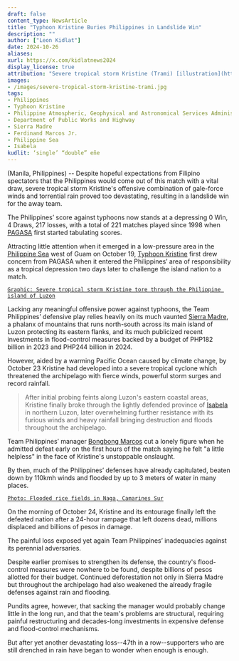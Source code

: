 ```yaml
---
draft: false
content_type: NewsArticle
title: "Typhoon Kristine Buries Philippines in Landslide Win"
description: ""
author: ["Leon Kidlat"]
date: 2024-10-26
aliases:
xurl: https://x.com/kidlatnews2024
display_license: true
attribution: "Severe tropical storm Kristine (Trami) [illustration](https://en.wikipedia.org/wiki/File:ECDM_20241023_TC_TRAMI.pdf) and flooded rice fields in Naga, Camarines Sur [photo](https://commons.wikimedia.org/wiki/File:Rice_fields_submerged_in_flooding_in_Naga,_Camarines_Sur.jpg) from Wikimedia."
images:
- /images/severe-tropical-storm-kristine-trami.jpg
tags:
- Philippines
- Typhoon Kristine
- Philippine Atmospheric, Geophysical and Astronomical Services Administration
- Department of Public Works and Highway
- Sierra Madre
- Ferdinand Marcos Jr.
- Philippine Sea
- Isabela
kudlit: ‘single’ “double” eñe
---
```

(Manila, Philippines) -- Despite hopeful expectations from Filipino spectators that the Philippines would come out of this match with a vital draw, severe tropical storm Kristine's offensive combination of gale-force winds and torrential rain proved too devastating, resulting in a landslide win for the away team.

The Philippines’ score against typhoons now stands at a depressing 0 Win, 4 Draws, 217 losses, with a total of 221 matches played since 1998 when [PAGASA](/tags/philippine-atmospheric-geophysical-and-astronomical-services-administration) first started tabulating scores.

Attracting little attention when it emerged in a low-pressure area in the [Philippine Sea](/tags/philippine-sea) west of Guam on October 19, [Typhoon Kristine](/tags/typhoon-kristine) first drew concern from  PAGASA when it entered the Philippines’ area of responsibility as a tropical depression two days later to challenge the island nation to a match.

[`Graphic: Severe tropical storm Kristine tore through the Philippine island of Luzon`](/images/severe-tropical-storm-kristine-trami.jpg)

Lacking any meaningful offensive power against typhoons, the Team Philippines’ defensive play relies heavily on its much vaunted [Sierra Madre](/tags/sierra-madre), a phalanx of mountains that runs north-south across its main island of Luzon protecting its eastern flanks, and its much publicized recent investments in flood-control measures backed by a budget of PHP182 billion in 2023 and PHP244 billion in 2024.

However, aided by a warming Pacific Ocean caused by climate change, by October 23 Kristine had developed into a severe tropical cyclone which threatened the archipelago with fierce winds, powerful storm surges and record rainfall.

>After initial probing feints along Luzon's eastern coastal areas, Kristine finally broke through the lightly defended province of [Isabela](/tags/isabela) in northern Luzon, later overwhelming further resistance with its furious winds and heavy rainfall bringing destruction and floods throughout the archipelago.

Team Philippines’ manager [Bongbong Marcos](/tags/ferdinand-marcos-jr) cut a lonely figure when he admitted defeat early on the first hours of the match saying he felt "a little helpless" in the face of Kristine's unstoppable onslaught.

By then, much of the Philippines’ defenses have already capitulated, beaten down by 110kmh winds and flooded by up to 3 meters of water in many places.

[`Photo: Flooded rice fields in Naga, Camarines Sur`](/images/flooded-rice-fields-naga-camarines-sur.jpg)

On the morning of October 24, Kristine and its entourage finally left the defeated nation after a 24-hour rampage that left dozens dead, millions displaced and billions of pesos in damage.

The painful loss exposed yet again Team Philippines’ inadequacies against its perennial adversaries.

Despite earlier promises to strengthen its defense, the country's flood-control measures were nowhere to be found, despite billions of pesos allotted for their budget. Continued deforestation not only in Sierra Madre but throughout the archipelago had also weakened the already fragile defenses against rain and flooding.

Pundits agree, however, that sacking the manager would probably change little in the long run, and that the team's problems are structural, requiring painful restructuring and decades-long investments in expensive defense and flood-control mechanisms.

But after yet another devastating loss--47th in a row--supporters who are still drenched in rain have began to wonder when enough is enough.
